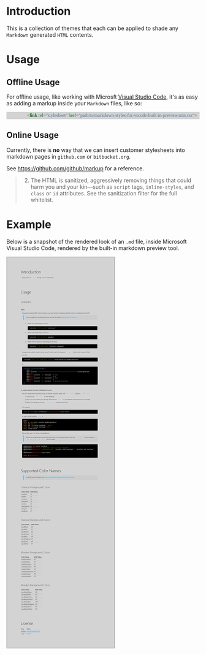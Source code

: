 <link rel="stylesheet" href="./dist/markdown-styles-for-vscode-built-in-preview.min.css">

# Introduction

This is a collection of themes that each
can be applied to shade any `Markdown` generated `HTML` contents.



# Usage


## Offline Usage

For offline usage, like working with Microsft [Visual Studio Code](https://code.visualstudio.com),
it's as easy as adding a markup inside your `Markdown` files, like so:

```md
<link rel="stylesheet" href="path/to/markdown-styles-for-vscode-built-in-preview.min.css">
```


## Online Usage

Currently, there is **no** way
that we can insert customer stylesheets into markdown pages in `github.com` or `bitbucket.org`.

See <https://github.com/github/markup> for a reference.

> 2. The HTML is sanitized, aggressively removing things
>    that could harm you and your kin—such as
>   `script` tags, `inline-styles`, and `class` or `id` attributes.
>    See the sanitization filter for the full whitelist.





# Example

Below is a snapshot of the rendered look of an `.md` file,
inside Microsoft Visual Studio Code,
rendered by the built-in markdown preview tool.

![Markdown Rendered Example 1](./docs/illustrates/markdown-theme-example.png "Markdown Rendered Example 1")




<style type="text/css">
.markdown {
  font-family: 'Microsoft Yahei UI', '微软雅黑';
}
.markdown kbd,
.markdown pre,
.markdown code {
  font-family: 'PT Mono', 'consolas', 'Courier New', monospace;
}
.markdown {
  padding: 48px 72px;
  line-height: 1.5;
}
.markdown h1 {
  margin-top: 192px !important;
  margin-bottom: 36px !important;
  font-size: 67.19999999999999px;
}
.markdown h2 {
  margin-top: 96px !important;
  margin-bottom: 24px !important;
  font-size: 43.2px;
}
.markdown h3 {
  margin-top: 72px !important;
  margin-bottom: 12px !important;
  font-size: 28.799999999999997px;
}
.markdown h4 {
  margin-top: 48px !important;
  margin-bottom: 12px !important;
  font-size: 26.400000000000002px;
}
.markdown h5 {
  margin-top: 36px !important;
  margin-bottom: 12px !important;
  font-size: 24px;
}
.markdown pre {
  font-size: 24px;
}
.markdown kbd,
.markdown pre,
.markdown code {
  border-radius: 6px !important;
}
.markdown table,
.markdown p,
.markdown li,
.markdown dd {
  font-size: 24px;
}
@media screen and (max-width: 1440px) {
  .markdown {
    padding: 36px 54px;
    line-height: 1.5;
  }
  .markdown h1 {
    margin-top: 144px !important;
    margin-bottom: 27px !important;
    font-size: 50.4px;
  }
  .markdown h2 {
    margin-top: 72px !important;
    margin-bottom: 18px !important;
    font-size: 32.4px;
  }
  .markdown h3 {
    margin-top: 54px !important;
    margin-bottom: 9px !important;
    font-size: 21.599999999999998px;
  }
  .markdown h4 {
    margin-top: 36px !important;
    margin-bottom: 9px !important;
    font-size: 19.8px;
  }
  .markdown h5 {
    margin-top: 27px !important;
    margin-bottom: 9px !important;
    font-size: 18px;
  }
  .markdown pre {
    font-size: 18px;
  }
  .markdown kbd,
  .markdown pre,
  .markdown code {
    border-radius: 4.5px !important;
  }
  .markdown table,
  .markdown p,
  .markdown li,
  .markdown dd {
    font-size: 18px;
  }
}
.markdown {
  box-sizing: content-box !important;
  max-width: 1440px;
  margin: auto;
  line-height: 1.5;
}
.markdown h1 {
  font-weight: 300;
}
.markdown h2 {
  font-weight: 300;
}
.markdown h3 {
  font-weight: 500;
}
.markdown h4 {
  font-weight: 500;
}
.markdown h5 {
  font-weight: 600;
}
.markdown small {
  font-size: 0.707em;
}
.markdown h1,
.markdown h2,
.markdown h3,
.markdown h4,
.markdown h5,
.markdown h6,
.markdown dt {
  margin-left: -0.5rem;
  margin-right: -0.5rem;
  padding: 0.5rem;
}
.markdown ul,
.markdown ol,
.markdown p,
.markdown dd {
  margin-left: 0.5rem;
  margin-right: 0.5rem;
}
.markdown pre {
  padding: 0 !important;
  margin-left: 1rem;
  margin-right: 1rem;
}
.markdown table pre:last-child {
  margin-bottom: 0;
}
.markdown blockquote {
  margin-left: 2.5rem;
  margin-right: 1.5rem;
}
.markdown blockquote ul,
.markdown blockquote ol,
.markdown blockquote p,
.markdown blockquote dd {
  margin-left: 0;
  margin-right: 0;
}
.markdown blockquote pre {
  margin-left: 0.5rem;
  margin-right: 0.5rem;
}
.markdown hr {
  margin: 1rem 0;
  padding: 0;
  height: 0;
  overflow: hidden;
  border-width: 1px 0 0;
  border-style: solid;
}
.markdown img {
  border-style: solid;
  border-width: 8px;
}
.markdown a,
.markdown code {
  font-size: inherit !important;
}
.markdown h1,
.markdown h2,
.markdown h3,
.markdown h4,
.markdown h5,
.markdown h6,
.markdown dt {
  text-align: left;
  border-width: 0;
}
.markdown ul,
.markdown ol,
.markdown dl,
.markdown blockquote {
  margin-top: 0.5em;
  margin-bottom: 1.5em;
}
.markdown p {
  margin-top: 0.25em;
  margin-bottom: 0.25em;
  padding: 0.25em 0.5em;
}
.markdown li {
  margin: 1em 0 2em;
}
.markdown ul,
.markdown ol {
  padding-left: 3em;
}
.markdown blockquote,
.markdown table {
  padding: 0.5em 1em;
  border-left-width: 0.25em;
}
.markdown blockquote ul:last-child,
.markdown table ul:last-child,
.markdown blockquote ol:last-child,
.markdown table ol:last-child,
.markdown blockquote dl:last-child,
.markdown table dl:last-child,
.markdown blockquote li:last-child,
.markdown table li:last-child {
  margin-bottom: 0 !important;
}
.markdown code {
  display: inline-block;
  font-weight: normal;
  font-style: normal;
  border-width: 1px;
  border-style: solid;
  padding: 0.25em 0.5em;
  margin: 0 0.25em;
}
.markdown pre {
  overflow-x: scroll;
}
.markdown pre code {
  line-height: 1.25;
  border-width: 0;
  display: block;
}
.markdown pre code > * {
  line-height: 1.25;
  padding: 0;
}
.markdown :first-child {
  margin-top: 0 !important;
}
.markdown {
  background-color: #d3d3d3;
}
.markdown a,
.markdown a:visited {
  color: #1faced !important;
}
.markdown a:hover,
.markdown a:focus,
.markdown a:active {
  color: #35b4ef !important;
}
.markdown img {
  border-color: rgba(136,136,136,0.5);
}
.markdown h1,
.markdown h2,
.markdown h3,
.markdown h4,
.markdown h5,
.markdown h6,
.markdown dt {
  color: #000;
}
.markdown,
.markdown strong,
.markdown b,
.markdown em,
.markdown h1,
.markdown h2,
.markdown h3,
.markdown h4,
.markdown h5,
.markdown h6,
.markdown dt,
.markdown p,
.markdown li,
.markdown dd,
.markdown blockquote,
.markdown table {
  color: #333;
}
.markdown > code,
.markdown strong > code,
.markdown b > code,
.markdown em > code,
.markdown h1 > code,
.markdown h2 > code,
.markdown h3 > code,
.markdown h4 > code,
.markdown h5 > code,
.markdown h6 > code,
.markdown dt > code,
.markdown p > code,
.markdown li > code,
.markdown dd > code,
.markdown blockquote > code,
.markdown table > code {
  color: #875179 !important;
  border-color: rgba(0,0,0,0.219);
  background-color: rgba(255,255,255,0.319);
}
.markdown hr {
  border-color: rgba(0,0,0,0.219);
  background-color: rgba(0,0,0,0.219);
}
.markdown table,
.markdown td,
.markdown th {
  border-color: #999 !important;
}
.markdown pre code {
  color: #fff;
  background-color: #000;
}
.markdown pre code > * {
  background-color: transparent !important;
}
.markdown blockquote {
  background-color: rgba(136,136,136,0.1) !important;
  border-color: #1faced !important;
}
@media print {
  .markdown a,
  .markdown a:visited {
    text-decoration: underline;
  }
  .markdown a[href]:after {
    content: ' (' attr(href) ')';
  }
  .markdown abbr[title]:after {
    content: ' (' attr(title) ')';
  }
  .markdown a[href^='#']:after,
  .markdown a[href^='javascript:']:after {
    content: '';
  }
  .markdown pre,
  .markdown blockquote {
    page-break-inside: avoid;
  }
  .markdown thead {
    display: table-header-group;
  }
  .markdown tr,
  .markdown img {
    page-break-inside: avoid;
  }
  .markdown img {
    max-width: 100% !important;
  }
  .markdown p,
  .markdown h2,
  .markdown h3 {
    orphans: 3;
    widows: 3;
  }
  .markdown h2,
  .markdown h3 {
    page-break-after: avoid;
  }
}
</style>